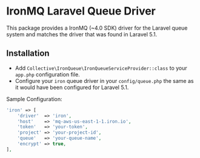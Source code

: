 # IronMQ Laravel Queue Driver

This package provides a IronMQ (~4.0 SDK) driver for the Laravel queue system and matches the driver that was found in Laravel 5.1.

## Installation

- Add `Collective\IronQueue\IronQueueServiceProvider::class` to your `app.php` configuration file.
- Configure your `iron` queue driver in your `config/queue.php` the same as it would have been configured for Laravel 5.1.

Sample Configuration:

```php
'iron' => [
    'driver'  => 'iron',
    'host'    => 'mq-aws-us-east-1-1.iron.io',
    'token'   => 'your-token',
    'project' => 'your-project-id',
    'queue'   => 'your-queue-name',
    'encrypt' => true,
],
```
